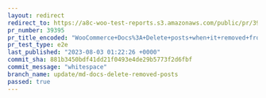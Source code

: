 ```yaml
---
layout: redirect
redirect_to: https://a8c-woo-test-reports.s3.amazonaws.com/public/pr/39395/e2e/index.html
pr_number: 39395
pr_title_encoded: "WooCommerce+Docs%3A+Delete+posts+when+it+removed+from+the+manifest"
pr_test_type: e2e
last_published: "2023-08-03 01:22:26 +0000"
commit_sha: 881b3450bdf41dd21f0493e4de29b5773f2d6fbf
commit_message: "whitespace"
branch_name: update/md-docs-delete-removed-posts
passed: true
---
```

